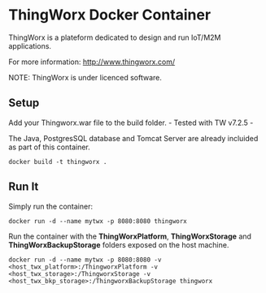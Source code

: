 # ThingWorx Docker Container

ThingWorx is a plateform dedicated to design and run IoT/M2M applications.

For more information: http://www.thingworx.com/

NOTE: ThingWorx is under licenced software.

## Setup

Add your Thingworx.war file to the build folder. - Tested with TW v7.2.5 -

The Java, PostgresSQL database and Tomcat Server are already incluided as part of this container.

```
docker build -t thingworx .
```

## Run It

Simply run the container:
```
docker run -d --name mytwx -p 8080:8080 thingworx
```

Run the container with the **ThingWorxPlatform**, **ThingWorxStorage** and **ThingWorxBackupStorage** folders exposed on the host machine.
```
docker run -d --name mytwx -p 8080:8080 -v <host_twx_platform>:/ThingworxPlatform -v  <host_twx_storage>:/ThingworxStorage -v  <host_twx_bkp_storage>:/ThingworxBackupStorage thingworx
```

